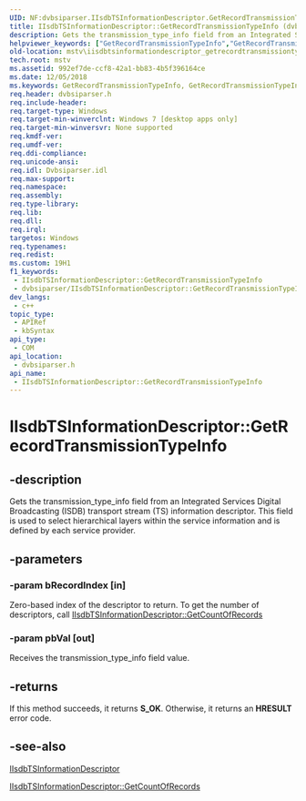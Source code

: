 ```yaml
---
UID: NF:dvbsiparser.IIsdbTSInformationDescriptor.GetRecordTransmissionTypeInfo
title: IIsdbTSInformationDescriptor::GetRecordTransmissionTypeInfo (dvbsiparser.h)
description: Gets the transmission_type_info field from an Integrated Services Digital Broadcasting (ISDB) transport stream (TS) information descriptor.
helpviewer_keywords: ["GetRecordTransmissionTypeInfo","GetRecordTransmissionTypeInfo method [Microsoft TV Technologies]","GetRecordTransmissionTypeInfo method [Microsoft TV Technologies]","IIsdbTSInformationDescriptor interface","IIsdbTSInformationDescriptor interface [Microsoft TV Technologies]","GetRecordTransmissionTypeInfo method","IIsdbTSInformationDescriptor.GetRecordTransmissionTypeInfo","IIsdbTSInformationDescriptor::GetRecordTransmissionTypeInfo","dvbsiparser/IIsdbTSInformationDescriptor::GetRecordTransmissionTypeInfo","mstv.iisdbtsinformationdescriptor_getrecordtransmissiontypeinfo"]
old-location: mstv\iisdbtsinformationdescriptor_getrecordtransmissiontypeinfo.htm
tech.root: mstv
ms.assetid: 992ef7de-ccf8-42a1-bb83-4b5f396164ce
ms.date: 12/05/2018
ms.keywords: GetRecordTransmissionTypeInfo, GetRecordTransmissionTypeInfo method [Microsoft TV Technologies], GetRecordTransmissionTypeInfo method [Microsoft TV Technologies],IIsdbTSInformationDescriptor interface, IIsdbTSInformationDescriptor interface [Microsoft TV Technologies],GetRecordTransmissionTypeInfo method, IIsdbTSInformationDescriptor.GetRecordTransmissionTypeInfo, IIsdbTSInformationDescriptor::GetRecordTransmissionTypeInfo, dvbsiparser/IIsdbTSInformationDescriptor::GetRecordTransmissionTypeInfo, mstv.iisdbtsinformationdescriptor_getrecordtransmissiontypeinfo
req.header: dvbsiparser.h
req.include-header: 
req.target-type: Windows
req.target-min-winverclnt: Windows 7 [desktop apps only]
req.target-min-winversvr: None supported
req.kmdf-ver: 
req.umdf-ver: 
req.ddi-compliance: 
req.unicode-ansi: 
req.idl: Dvbsiparser.idl
req.max-support: 
req.namespace: 
req.assembly: 
req.type-library: 
req.lib: 
req.dll: 
req.irql: 
targetos: Windows
req.typenames: 
req.redist: 
ms.custom: 19H1
f1_keywords:
 - IIsdbTSInformationDescriptor::GetRecordTransmissionTypeInfo
 - dvbsiparser/IIsdbTSInformationDescriptor::GetRecordTransmissionTypeInfo
dev_langs:
 - c++
topic_type:
 - APIRef
 - kbSyntax
api_type:
 - COM
api_location:
 - dvbsiparser.h
api_name:
 - IIsdbTSInformationDescriptor::GetRecordTransmissionTypeInfo
---
```


# IIsdbTSInformationDescriptor::GetRecordTransmissionTypeInfo


## -description

Gets the transmission_type_info field from an Integrated Services Digital Broadcasting (ISDB) transport stream (TS) information descriptor. This field is used to select hierarchical layers within the service information and is defined by each service provider.

## -parameters

### -param bRecordIndex [in]

Zero-based index of the descriptor to return. To get the number of descriptors, call <a href="/previous-versions/windows/desktop/api/dvbsiparser/nf-dvbsiparser-iisdbtsinformationdescriptor-getcountofrecords">IIsdbTSInformationDescriptor::GetCountOfRecords</a>

### -param pbVal [out]

Receives the transmission_type_info field value.

## -returns

If this method succeeds, it returns <b xmlns:loc="http://microsoft.com/wdcml/l10n">S_OK</b>. Otherwise, it returns an <b xmlns:loc="http://microsoft.com/wdcml/l10n">HRESULT</b> error code.

## -see-also

<a href="/previous-versions/windows/desktop/api/dvbsiparser/nn-dvbsiparser-iisdbtsinformationdescriptor">IIsdbTSInformationDescriptor</a>



<a href="/previous-versions/windows/desktop/api/dvbsiparser/nf-dvbsiparser-iisdbtsinformationdescriptor-getcountofrecords">IIsdbTSInformationDescriptor::GetCountOfRecords</a>

